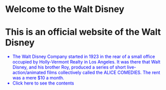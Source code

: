 



# Welcome to the Walt Disney




<html>

<body>

   <h1> This is an official website of the Walt Disney</h1>

   <ul>
       <li style = "color:blue">The Walt Disney Company started in 1923 in the rear of a small office occupied by Holly-Vermont Realty in Los Angeles. It was there that Walt Disney, and his brother Roy, produced a series of short live-action/animated films collectively called the ALICE COMEDIES. The rent was a mere $10 a month.</li>
       <li style = "color:blue">Click here to see the contents</li>
       
  
